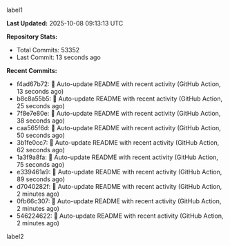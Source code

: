 
label1 
<!-- ACTIVITY_START -->
**Last Updated:** 2025-10-08 09:13:13 UTC

**Repository Stats:**
- Total Commits: 53352
- Last Commit: 13 seconds ago

**Recent Commits:**
- f4ad67b72: 🤖 Auto-update README with recent activity (GitHub Action, 13 seconds ago)
- b8c8a55b5: 🤖 Auto-update README with recent activity (GitHub Action, 25 seconds ago)
- 7f8e7e80e: 🤖 Auto-update README with recent activity (GitHub Action, 38 seconds ago)
- caa565f6d: 🤖 Auto-update README with recent activity (GitHub Action, 50 seconds ago)
- 3b1fe0cc7: 🤖 Auto-update README with recent activity (GitHub Action, 62 seconds ago)
- 1a3f9a8fa: 🤖 Auto-update README with recent activity (GitHub Action, 75 seconds ago)
- e339461a9: 🤖 Auto-update README with recent activity (GitHub Action, 89 seconds ago)
- d7040282f: 🤖 Auto-update README with recent activity (GitHub Action, 2 minutes ago)
- 0fb66c307: 🤖 Auto-update README with recent activity (GitHub Action, 2 minutes ago)
- 546224622: 🤖 Auto-update README with recent activity (GitHub Action, 2 minutes ago)
<!-- ACTIVITY_END -->

label2
